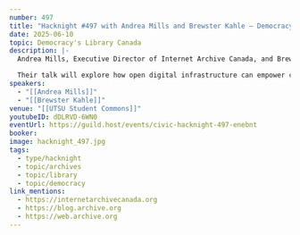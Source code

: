 ```yaml
---
number: 497
title: "Hacknight #497 with Andrea Mills and Brewster Kahle – Democracy's Library Canada"
date: 2025-06-10
topic: Democracy's Library Canada
description: |-
  Andrea Mills, Executive Director of Internet Archive Canada, and Brewster Kahle, founder of Internet Archive, will share the vision behind Democracy’s Library—a global initiative to provide free, permanent access to government and civic information.

  Their talk will explore how open digital infrastructure can empower citizens, preserve public knowledge, and strengthen democratic engagement.
speakers:
  - "[[Andrea Mills]]"
  - "[[Brewster Kahle]]"
venue: "[[UTSU Student Commons]]"
youtubeID: dDLRVD-6WN0
eventUrl: https://guild.host/events/civic-hacknight-497-enebnt
booker:
image: hacknight_497.jpg
tags:
  - type/hacknight
  - topic/archives
  - topic/library
  - topic/democracy
link_mentions:
  - https://internetarchivecanada.org
  - https://blog.archive.org
  - https://web.archive.org
---
```

